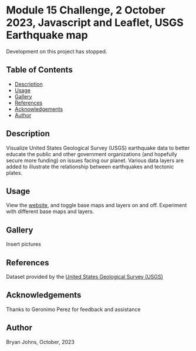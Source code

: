 # Module 15 Challenge, 2 October 2023, Javascript and Leaflet, USGS Earthquake map

Development on this project has stopped.

## Table of Contents

- [Description](#description)
- [Usage](#usage)
- [Gallery](#gallery)
- [References](#references)
- [Acknowledgements](#acknowledgements)
- [Author](#author)

## Description
Visualize United States Geological Survey (USGS) earthquake data to better educate the public and other government organizations (and hopefully secure more funding) on issues facing our planet. Various data layers are added to illustrate the relationship between earthquakes and tectonic plates.

## Usage
View the [website](https://johbry17.github.io/15-earthquakes-leaflet-javascript/), and toggle base maps and layers on and off. Experiment with different base maps and layers.

## Gallery

Insert pictures

## References

Dataset provided by the [United States Geological Survey (USGS)](http://earthquake.usgs.gov/earthquakes/feed/v1.0/geojson.php)

## Acknowledgements

Thanks to Geronimo Perez for feedback and assistance

## Author
Bryan Johns, October, 2023
